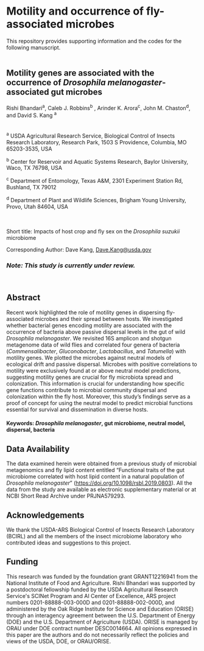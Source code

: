 
# Motility and occurrence of fly-associated microbes

This repository provides supporting information and the codes for the following manuscript. <br />
 <br />

## Motility genes are associated with the occurrence of *Drosophila melanogaster*-associated gut microbes

Rishi Bhandari<sup>a</sup>, Caleb J. Robbins<sup>b</sup> , Arinder K. Arora<sup>c</sup>, John M. Chaston<sup>d</sup>, and David S. Kang <sup>a</sup>  <br />
 <br />
 <br />
<sup>a</sup> USDA Agricultural Research Service, Biological Control of Insects Research Laboratory, Research Park, 1503 S Providence, Columbia, MO 65203-3535, USA

<sup>b</sup> Center for Reservoir and Aquatic Systems Research, Baylor University, Waco, TX 76798, USA

<sup>c</sup> Department of Entomology, Texas A&M, 2301 Experiment Station Rd, Bushland, TX 79012

<sup>d</sup> Department of Plant and Wildlife Sciences, Brigham Young University, Provo, Utah 84604, USA <br />
 <br />
 <br />       

Short title: Impacts of host crop and fly sex on the *Drosophila suzukii* microbiome

Corresponding Author: Dave Kang, Dave.Kang@usda.gov



    
   ### *Note: This study is currently under review.*   <br />  
  <br />  

  
## Abstract
Recent work highlighted the role of motility genes in dispersing fly-associated microbes and their spread between hosts. We investigated whether bacterial genes encoding motility are associated with the occurrence of bacteria above passive dispersal levels in the gut of wild *Drosophila melanogaster*. We revisited 16S amplicon and shotgun metagenome data of wild flies and correlated four genera of bacteria (*Commensalibacter*, *Gluconobacter*, *Lactobacillus*, and *Tatumella*) with motility genes. We plotted the microbes against neutral models of ecological drift and passive dispersal. Microbes with positive correlations to motility were exclusively found at or above neutral model predictions, suggesting motility genes are crucial for fly microbiota spread and colonization. This information is crucial for understanding how specific gene functions contribute to microbial community dispersal and colonization within the fly host. Moreover, this study’s findings serve as a proof of concept for using the neutral model to predict microbial functions essential for survival and dissemination in diverse hosts.

#### Keywords: *Drosophila melanogaster*, gut microbiome, neutral model, dispersal, bacteria


## Data Availability

The data examined herein were obtained from a previous study of microbial metagenomics and fly lipid content entitled “Functional traits of the gut microbiome correlated with host lipid content in a natural population of *Drosophila melanogaster*” (https://doi.org/10.1098/rsbl.2019.0803). All the data from the study are available as electronic supplementary material or at NCBI Short Read Archive under PRJNA579293.


## Acknowledgements
We thank the USDA-ARS Biological Control of Insects Research Laboratory (BCIRL) and all the members of the insect microbiome laboratory who contributed ideas and suggestions to this project.

## Funding
This research was funded by the foundation grant GRANT12216941 from the National Institute of Food and Agriculture.
Rishi Bhandari was supported by a postdoctoral fellowship funded by the USDA Agricultural Research Service's SCINet Program and AI Center of Excellence, ARS project numbers 0201-88888-003-000D and 0201-88888-002-000D, and administered by the Oak Ridge Institute for Science and Education (ORISE) through an interagency agreement between the U.S. Department of Energy (DOE) and the U.S. Department of Agriculture (USDA). ORISE is managed by ORAU under DOE contract number DESC0014664. All opinions expressed in this paper are the authors and do not necessarily reflect the policies and views of the USDA, DOE, or ORAU/ORISE.


